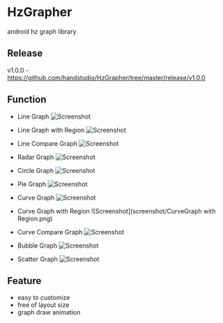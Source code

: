 HzGrapher
=========

android hz graph library

Release
-------
v1.0.0 - https://github.com/handstudio/HzGrapher/tree/master/release/v1.0.0

Function
--------
+ Line Graph
![Screenshot](screenshot/LineGraph.png)

+ Line Graph with Region
![Screenshot](screenshot/LineGraph%20with%20Region.png)

+ Line Compare Graph
![Screenshot](screenshot/LineCompareGraph%20.png)

+ Radar Graph
![Screenshot](screenshot/RadarGraph.png)

+ Circle Graph
![Screenshot](screenshot/CircleGraph.png)

+ Pie Graph
![Screenshot](screenshot/PieGraph.png)

+ Curve Graph
![Screenshot](screenshot/CruveGraph.png)

+ Curve Graph with Region
![Screenshot](screenshot/CurveGraph with Region.png)

+ Curve Compare Graph
![Screenshot](screenshot/CurveCompareGraph.png)

+ Bubble Graph
![Screenshot](screenshot/BubbleGraph.png)

+ Scatter Graph
![Screenshot](screenshot/ScetterGraph.png)

Feature
-------
+ easy to customize
+ free of layout size
+ graph draw animation
